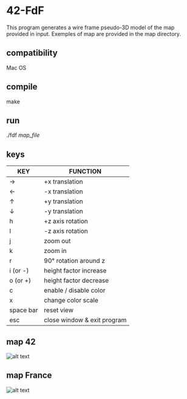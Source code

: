 # 42-FdF
This program generates a wire frame pseudo-3D model of the map provided in input. Exemples of map are provided in the map directory.

## compatibility
Mac OS

## compile

make

## run

./fdf *map_file*

## keys

KEY | FUNCTION
----|----
→ | +x translation
← | -x translation
↑ | +y translation
↓ | -y translation
h | +z axis rotation
l | -z axis rotation
j | zoom out
k | zoom in
r | 90° rotation around z
i (or -) | height factor increase
o (or +) | height factor decrease
c | enable / disable color
x | change color scale
space bar | reset view
esc | close window & exit program

## map 42

![alt text](https://raw.githubusercontent.com/kylax/fdf/master/img/42.png)

## map France

![alt text](https://raw.githubusercontent.com/kylax/fdf/master/img/france.png)
